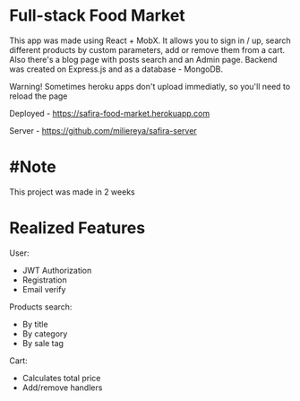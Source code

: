 # Full-stack Food Market

This app was made using React + MobX. It allows you to sign in / up, search different products by custom parameters, add or remove them from a cart. Also there's a blog page with posts search and an Admin page. Backend was created on Express.js and as a database - MongoDB.

Warning! Sometimes heroku apps don't upload immediatly, so you'll need to reload the page

Deployed - https://safira-food-market.herokuapp.com

Server - https://github.com/miliereya/safira-server


# #Note

This project was made in 2 weeks

# Realized Features

User:

  - JWT Authorization
  - Registration
  - Email verify

Products search:

  - By title
  - By category
  - By sale tag
	
Cart:

  - Calculates total price
  - Add/remove handlers
	
